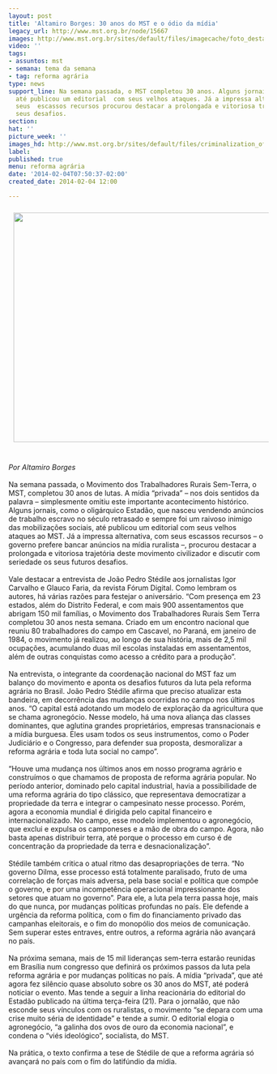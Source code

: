 ```yaml
---
layout: post
title: 'Altamiro Borges: 30 anos do MST e o ódio da mídia'
legacy_url: http://www.mst.org.br/node/15667
images: http://www.mst.org.br/sites/default/files/imagecache/foto_destaque/criminalization_of_the_mst_1_by_latuff2!.jpg
video: ''
tags:
- assuntos: mst
- semana: tema da semana
- tag: reforma agrária
type: news
support_line: Na semana passada, o MST completou 30 anos. Alguns jornais, como o Estadão,
  até publicou um editorial  com seus velhos ataques. Já a impressa alternativa, com
  seus  escassos recursos procurou destacar a prolongada e vitoriosa trajetória e
  seus desafios.
section: 
hat: ''
picture_week: ''
images_hd: http://www.mst.org.br/sites/default/files/criminalization_of_the_mst_1_by_latuff2!.jpg
label: 
published: true
menu: reforma agrária
date: '2014-02-04T07:50:37-02:00'
created_date: 2014-02-04 12:00

---
```

<p><img style="margin: 10px;" src="http://www.mst.org.br/sites/default/files/criminalization_of_the_mst_1_by_latuff2_0.jpg" alt="" height="453" width="600"></p><p><br><em>Por Altamiro Borges<br></em><br>Na semana passada, o Movimento dos Trabalhadores Rurais Sem-Terra, o MST, completou 30 anos de lutas. A mídia “privada” – nos dois sentidos da palavra – simplesmente omitiu este importante acontecimento histórico. Alguns jornais, como o oligárquico Estadão, que nasceu vendendo anúncios de trabalho escravo no século retrasado e sempre foi um raivoso inimigo das mobilizações sociais, até publicou um editorial com seus velhos ataques ao MST. Já a impressa alternativa, com seus escassos recursos – o governo prefere bancar anúncios na mídia ruralista –, procurou destacar a prolongada e vitoriosa trajetória deste movimento civilizador e discutir com seriedade os seus futuros desafios.&nbsp; <br><br>Vale destacar a entrevista de João Pedro Stédile aos jornalistas Igor Carvalho e Glauco Faria, da revista Fórum Digital. Como lembram os autores, há várias razões para festejar o aniversário. “Com presença em 23 estados, além do Distrito Federal, e com mais 900 assentamentos que abrigam 150 mil famílias, o Movimento dos Trabalhadores Rurais Sem Terra completou 30 anos nesta semana. Criado em um encontro nacional que reuniu 80 trabalhadores do campo em Cascavel, no Paraná, em janeiro de 1984, o movimento já realizou, ao longo de sua história, mais de 2,5 mil ocupações, acumulando duas mil escolas instaladas em assentamentos, além de outras conquistas como acesso a crédito para a produção”.<br><br>Na entrevista, o integrante da coordenação nacional do MST faz um balanço do movimento e aponta os desafios futuros da luta pela reforma agrária no Brasil. João Pedro Stédile afirma que preciso atualizar esta bandeira, em decorrência das mudanças ocorridas no campo nos últimos anos. “O capital está adotando um modelo de exploração da agricultura que se chama agronegócio. Nesse modelo, há uma nova aliança das classes dominantes, que aglutina grandes proprietários, empresas transnacionais e a mídia burguesa. Eles usam todos os seus instrumentos, como o Poder Judiciário e o Congresso, para defender sua proposta, desmoralizar a reforma agrária e toda luta social no campo”.<br><br>“Houve uma mudança nos últimos anos em nosso programa agrário e construímos o que chamamos de proposta de reforma agrária popular. No período anterior, dominado pelo capital industrial, havia a possibilidade de uma reforma agrária do tipo clássico, que representava democratizar a propriedade da terra e integrar o campesinato nesse processo. Porém, agora a economia mundial é dirigida pelo capital financeiro e internacionalizado. No campo, esse modelo implementou o agronegócio, que exclui e expulsa os camponeses e a mão de obra do campo. Agora, não basta apenas distribuir terra, até porque o processo em curso é de concentração da propriedade da terra e desnacionalização”.<br><br>Stédile também critica o atual ritmo das desapropriações de terra. “No governo Dilma, esse processo está totalmente paralisado, fruto de uma correlação de forças mais adversa, pela base social e política que compõe o governo, e por uma incompetência operacional impressionante dos setores que atuam no governo”. Para ele, a luta pela terra passa hoje, mais do que nunca, por mudanças políticas profundas no país. Ele defende a urgência da reforma política, com o fim do financiamento privado das campanhas eleitorais, e o fim do monopólio dos meios de comunicação. Sem superar estes entraves, entre outros, a reforma agrária não avançará no país.<br><br>Na próxima semana, mais de 15 mil lideranças sem-terra estarão reunidas em Brasília num congresso que definirá os próximos passos da luta pela reforma agrária e por mudanças políticas no país. A mídia “privada”, que até agora fez silêncio quase absoluto sobre os 30 anos do MST, até poderá noticiar o evento. Mas tende a seguir a linha reacionária do editorial do Estadão publicado na última terça-feira (21). Para o jornalão, que não esconde seus vínculos com os ruralistas, o movimento “se depara com uma crise muito séria de identidade” e tende a sumir. O editorial elogia o agronegócio, “a galinha dos ovos de ouro da economia nacional”, e condena o “viés ideológico”, socialista, do MST.<br><br>Na prática, o texto confirma a tese de Stédile de que a reforma agrária só avançará no país com o fim do latifúndio da mídia.</p>
